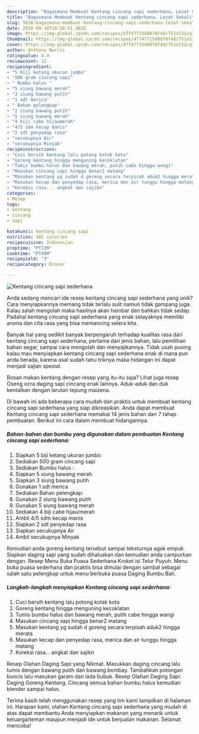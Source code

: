 ```yaml
---
description: "Bagaimana Membuat Kentang cincang sapi sederhana, Lezat Sekali"
title: "Bagaimana Membuat Kentang cincang sapi sederhana, Lezat Sekali"
slug: 5630-bagaimana-membuat-kentang-cincang-sapi-sederhana-lezat-sekali
date: 2020-09-18T18:50:51.983Z
image: https://img-global.cpcdn.com/recipes/47f47715d8078f4d/751x532cq70/kentang-cincang-sapi-sederhana-foto-resep-utama.jpg
thumbnail: https://img-global.cpcdn.com/recipes/47f47715d8078f4d/751x532cq70/kentang-cincang-sapi-sederhana-foto-resep-utama.jpg
cover: https://img-global.cpcdn.com/recipes/47f47715d8078f4d/751x532cq70/kentang-cincang-sapi-sederhana-foto-resep-utama.jpg
author: Anthony Norris
ratingvalue: 4.9
reviewcount: 12
recipeingredient:
- "5 biji ketang ukuran jumbo"
- "500 gram cincang sapi"
- " Bumbu halus "
- "5 siung bawang merah"
- "3 siung bawang putih"
- "1 sdt merica"
- " Bahan pelengkap"
- "2 siung bawang putih"
- "5 siung bawang merah"
- "4 biji cabe hijaumerah"
- "4/5 sdm kecap manis"
- "2 sdt penyedap rasa"
- "secukupnya Air"
- "secukupnya Minyak"
recipeinstructions:
- "Cuci bersih kentang lalu potong kotak kota"
- "Goreng kentang hingga menguning kecoklatan"
- "Tumis bumbu halus dan bawang merah, putih cabe hingga wangi"
- "Masukan cincang sapi hingga benar2 matang"
- "Masukan kentang yg sudah d goreng secara terpisah aduk2 hingga merata"
- "Masukan kecap dan penyedap rasa, merica dan air tunggu hingga matang"
- "Koreksi rasa... angkat dan sajikn"
categories:
- Resep
tags:
- kentang
- cincang
- sapi

katakunci: kentang cincang sapi 
nutrition: 102 calories
recipecuisine: Indonesian
preptime: "PT13M"
cooktime: "PT49M"
recipeyield: "3"
recipecategory: Dinner

---
```



![Kentang cincang sapi sederhana](https://img-global.cpcdn.com/recipes/47f47715d8078f4d/751x532cq70/kentang-cincang-sapi-sederhana-foto-resep-utama.jpg)

Anda sedang mencari ide resep kentang cincang sapi sederhana yang unik? Cara menyiapkannya memang tidak terlalu sulit namun tidak gampang juga. Kalau salah mengolah maka hasilnya akan hambar dan bahkan tidak sedap. Padahal kentang cincang sapi sederhana yang enak selayaknya memiliki aroma dan cita rasa yang bisa memancing selera kita.

Banyak hal yang sedikit banyak berpengaruh terhadap kualitas rasa dari kentang cincang sapi sederhana, pertama dari jenis bahan, lalu pemilihan bahan segar, sampai cara mengolah dan menyajikannya. Tidak usah pusing kalau mau menyiapkan kentang cincang sapi sederhana enak di mana pun anda berada, karena asal sudah tahu triknya maka hidangan ini dapat menjadi sajian spesial.

Bosan makan kentang dengan resep yang itu-itu saja? Lihat juga resep Oseng ocra daging sapi cincang enak lainnya. Aduk-aduk dan duk kentalkan dengan larutan tepung maizena.


Di bawah ini ada beberapa cara mudah dan praktis untuk membuat kentang cincang sapi sederhana yang siap dikreasikan. Anda dapat membuat Kentang cincang sapi sederhana memakai 14 jenis bahan dan 7 tahap pembuatan. Berikut ini cara dalam membuat hidangannya.

<!--inarticleads1-->

##### Bahan-bahan dan bumbu yang digunakan dalam pembuatan Kentang cincang sapi sederhana:

1. Siapkan 5 biji ketang ukuran jumbo
1. Sediakan 500 gram cincang sapi
1. Sediakan  Bumbu halus :
1. Siapkan 5 siung bawang merah
1. Siapkan 3 siung bawang putih
1. Gunakan 1 sdt merica
1. Sediakan  Bahan pelengkap:
1. Gunakan 2 siung bawang putih
1. Gunakan 5 siung bawang merah
1. Sediakan 4 biji cabe hijau/merah
1. Ambil 4/5 sdm kecap manis
1. Siapkan 2 sdt penyedap rasa
1. Siapkan secukupnya Air
1. Ambil secukupnya Minyak


Kemudian anda goreng kentang tersebut sampai teksturnya agak empuk. Siapkan daging sapi yang sudah dihaluskan dan kemudian anda campurkan dengan. Resep Menu Buka Puasa Sederhana Kroket isi Telur Puyuh. Menu buka puasa sederhana dan praktis bisa dimulai dengan sambal sebagai salah satu pelengkap untuk menu berbuka puasa Daging Bumbu Bali. 

<!--inarticleads2-->

##### Langkah-langkah menyiapkan Kentang cincang sapi sederhana:

1. Cuci bersih kentang lalu potong kotak kota
1. Goreng kentang hingga menguning kecoklatan
1. Tumis bumbu halus dan bawang merah, putih cabe hingga wangi
1. Masukan cincang sapi hingga benar2 matang
1. Masukan kentang yg sudah d goreng secara terpisah aduk2 hingga merata
1. Masukan kecap dan penyedap rasa, merica dan air tunggu hingga matang
1. Koreksi rasa... angkat dan sajikn


Resep Olahan Daging Sapi yang Nikmat. Masukkan daging cincang lalu tumis dengan bawang putih dan bawang bombay. Tambahkan potongan buncis lalu masukan garam dan lada bubuk. Resep Olahan Daging Sapi: Daging Goreng Kentang. Cincang semua bahan bumbu halus kemudian blender sampai halus. 

Terima kasih telah menggunakan resep yang tim kami tampilkan di halaman ini. Harapan kami, olahan Kentang cincang sapi sederhana yang mudah di atas dapat membantu Anda menyiapkan makanan yang menarik untuk keluarga/teman maupun menjadi ide untuk berjualan makanan. Selamat mencoba!
